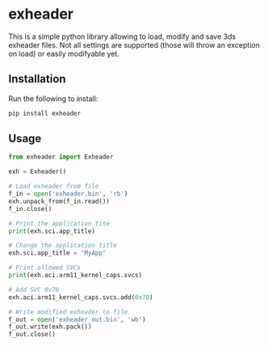 # exheader

This is a simple python library allowing to load, modify and save 3ds exheader files.
Not all settings are supported (those will throw an exception on load) or easily modifyable yet.

## Installation

Run the following to install:

```python
pip install exheader
```

## Usage

```python
from exheader import Exheader

exh = Exheader()

# Load exheader from file
f_in = open('exheader.bin', 'rb')
exh.unpack_from(f_in.read())
f_in.close()

# Print the application tite
print(exh.sci.app_title)

# Change the application title
exh.sci.app_title = 'MyApp'

# Print allowed SVCs
print(exh.aci.arm11_kernel_caps.svcs)

# Add SVC 0x70
exh.aci.arm11_kernel_caps.svcs.add(0x70)

# Write modified exheader to file
f_out = open('exheader_out.bin', 'wb')
f_out.write(exh.pack())
f_out.close()
```
